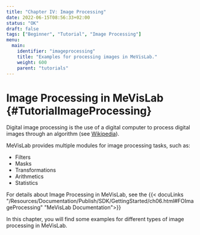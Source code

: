 ```yaml
---
title: "Chapter IV: Image Processing"
date: 2022-06-15T08:56:33+02:00
status: "OK"
draft: false
tags: ["Beginner", "Tutorial", "Image Processing"]
menu: 
  main:
    identifier: "imageprocessing"
    title: "Examples for processing images in MeVisLab."
    weight: 600
    parent: "tutorials"
---
```

# Image Processing in MeVisLab {#TutorialImageProcessing}
Digital image processing is the use of a digital computer to process digital images through an algorithm (see [Wikipedia](https://en.wikipedia.org/wiki/Digital_image_processing)).

MeVisLab provides multiple modules for image processing tasks, such as:
* Filters
* Masks
* Transformations
* Arithmetics
* Statistics

For details about Image Processing in MeVisLab, see the {{< docuLinks "/Resources/Documentation/Publish/SDK/GettingStarted/ch06.html#FOImageProcessing" "MeVisLab Documentation">}}

In this chapter, you will find some examples for different types of image processing in MeVisLab.

